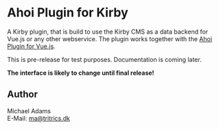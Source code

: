 # Ahoi Plugin for Kirby

A Kirby plugin, that is build to use the Kirby CMS as a data backend for Vue.js or any other webservice. The plugin works together with the [Ahoi Plugin for Vue.js](https://github.com/tritrics/ahoi-vue).

This is pre-release for test purposes. Documentation is coming later.

**The interface is likely to change until final release!**

## Author

Michael Adams  
E-Mail: [ma@tritrics.dk](mailto:ma@tritrics.dk)